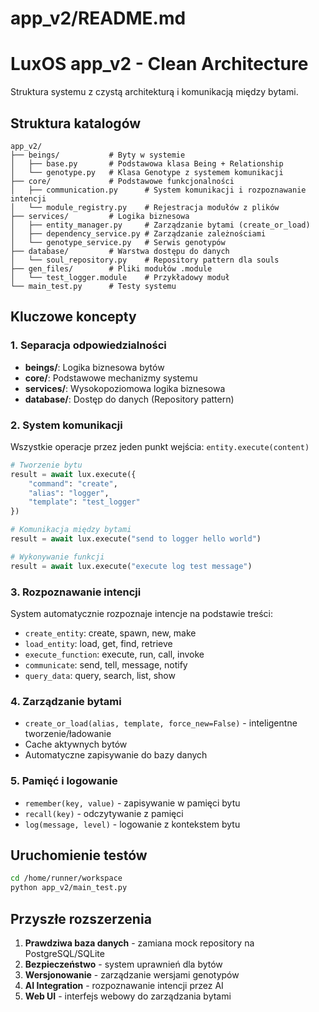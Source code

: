 # app_v2/README.md

# LuxOS app_v2 - Clean Architecture

Struktura systemu z czystą architekturą i komunikacją między bytami.

## Struktura katalogów

```
app_v2/
├── beings/           # Byty w systemie
│   ├── base.py       # Podstawowa klasa Being + Relationship
│   └── genotype.py   # Klasa Genotype z systemem komunikacji
├── core/             # Podstawowe funkcjonalności
│   ├── communication.py      # System komunikacji i rozpoznawanie intencji
│   └── module_registry.py    # Rejestracja modułów z plików
├── services/         # Logika biznesowa
│   ├── entity_manager.py     # Zarządzanie bytami (create_or_load)
│   ├── dependency_service.py # Zarządzanie zależnościami
│   └── genotype_service.py   # Serwis genotypów
├── database/         # Warstwa dostępu do danych
│   └── soul_repository.py    # Repository pattern dla souls
├── gen_files/        # Pliki modułów .module
│   └── test_logger.module    # Przykładowy moduł
└── main_test.py      # Testy systemu
```

## Kluczowe koncepty

### 1. Separacja odpowiedzialności
- **beings/**: Logika biznesowa bytów
- **core/**: Podstawowe mechanizmy systemu
- **services/**: Wysokopoziomowa logika biznesowa
- **database/**: Dostęp do danych (Repository pattern)

### 2. System komunikacji
Wszystkie operacje przez jeden punkt wejścia: `entity.execute(content)`

```python
# Tworzenie bytu
result = await lux.execute({
    "command": "create",
    "alias": "logger", 
    "template": "test_logger"
})

# Komunikacja między bytami
result = await lux.execute("send to logger hello world")

# Wykonywanie funkcji
result = await lux.execute("execute log test message")
```

### 3. Rozpoznawanie intencji
System automatycznie rozpoznaje intencje na podstawie treści:
- `create_entity`: create, spawn, new, make
- `load_entity`: load, get, find, retrieve
- `execute_function`: execute, run, call, invoke
- `communicate`: send, tell, message, notify
- `query_data`: query, search, list, show

### 4. Zarządzanie bytami
- `create_or_load(alias, template, force_new=False)` - inteligentne tworzenie/ładowanie
- Cache aktywnych bytów
- Automatyczne zapisywanie do bazy danych

### 5. Pamięć i logowanie
- `remember(key, value)` - zapisywanie w pamięci bytu
- `recall(key)` - odczytywanie z pamięci
- `log(message, level)` - logowanie z kontekstem bytu

## Uruchomienie testów

```bash
cd /home/runner/workspace
python app_v2/main_test.py
```

## Przyszłe rozszerzenia

1. **Prawdziwa baza danych** - zamiana mock repository na PostgreSQL/SQLite
2. **Bezpieczeństwo** - system uprawnień dla bytów
3. **Wersjonowanie** - zarządzanie wersjami genotypów
4. **AI Integration** - rozpoznawanie intencji przez AI
5. **Web UI** - interfejs webowy do zarządzania bytami
